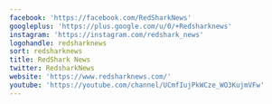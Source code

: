 ```yaml
---
facebook: 'https://facebook.com/RedSharkNews'
googleplus: 'https://plus.google.com/u/0/+Redsharknews'
instagram: 'https://instagram.com/redshark_news'
logohandle: redsharknews
sort: redsharknews
title: RedShark News
twitter: RedsharkNews
website: 'https://www.redsharknews.com/'
youtube: 'https://youtube.com/channel/UCmfIujPkWCze_WO3KujmVFw'
---
```

